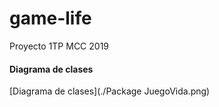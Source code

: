# game-life
Proyecto 1TP MCC 2019

#### Diagrama de clases

[Diagrama de clases](./Package JuegoVida.png)
